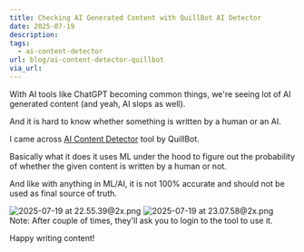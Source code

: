 ```yaml
---
title: Checking AI Generated Content with QuillBot AI Detector
date: 2025-07-19
description: 
tags:
  - ai-content-detector
url: blog/ai-content-detector-quillbot
via_url:
---
```

With AI tools like ChatGPT becoming common things, we're seeing lot of AI generated content (and yeah, AI slops as well).

And it is hard to know whether something is written by a human or an AI.

I came across [AI Content Detector](https://quillbot.com/ai-content-detector)  tool by QuillBot.

Basically what it does it uses ML under the hood to figure out the probability of whether the given content is written by a human or not.

And like with anything in ML/AI, it is not 100% accurate and should not be used as final source of truth.

![2025-07-19 at 22.55.39@2x.png](/images/2025-07-19-at-22.55.39-at-2x.png)
![2025-07-19 at 23.07.58@2x.png](/images/2025-07-19-at-23.07.58-at-2x.png)
Note: After couple of times, they'll ask you to login to the tool to use it.

Happy writing content!